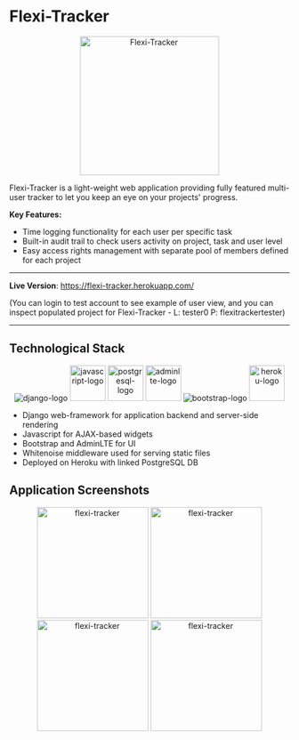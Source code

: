 # Flexi-Tracker

<p align="center">
  <a href="https://bs-free-job-search.herokuapp.com"><img src="https://i.imgur.com/1XIHQdo.png" alt="Flexi-Tracker" width="250" height="250"></a>
</p>

Flexi-Tracker is a light-weight web application providing fully featured multi-user tracker to let you keep an eye on your projects' progress.

**Key Features:**
- Time logging functionality for each user per specific task
- Built-in audit trail to check users activity on project, task and user level
- Easy access rights management with separate pool of members defined for each project

---

**Live Version**: <a href="https://flexi-tracker.herokuapp.com/" target="_blank">https://flexi-tracker.herokuapp.com/</a>

(You can login to test account to see example of user view, and you can inspect populated project for Flexi-Tracker - L: tester0 P: flexitrackertester)

---

## Technological Stack

<p align="center">
  <img src="https://www.vectorlogo.zone/logos/djangoproject/djangoproject-icon.svg" alt="django-logo">
  <img src="https://upload.wikimedia.org/wikipedia/commons/9/99/Unofficial_JavaScript_logo_2.svg" alt="javascript-logo" width="64" height="64">
  <img src="https://www.vectorlogo.zone/logos/postgresql/postgresql-icon.svg" alt="postgresql-logo" width="64" height="64">
  <img src="https://adminlte.io/themes/v3/dist/img/AdminLTELogo.png" alt="adminlte-logo" width="64" height="64">
  <img src="https://www.vectorlogo.zone/logos/getbootstrap/getbootstrap-icon.svg" alt="bootstrap-logo">
  <img src="https://www.vectorlogo.zone/logos/heroku/heroku-icon.svg" alt="heroku-logo" width="64" height="64">
</p>

- Django web-framework for application backend and server-side rendering
- Javascript for AJAX-based widgets
- Bootstrap and AdminLTE for UI
- Whitenoise middleware used for serving static files
- Deployed on Heroku with linked PostgreSQL DB

## Application Screenshots
<p align="center">
  <img src="https://i.imgur.com/FRxJDpV.png" alt="flexi-tracker" width="200">
  <img src="https://i.imgur.com/0CnJNld.png" alt="flexi-tracker" width="200">
  <img src="https://i.imgur.com/uU76NEf.png" alt="flexi-tracker" width="200">
  <img src="https://i.imgur.com/6Fmla5b.png" alt="flexi-tracker" width="200">
</p>

